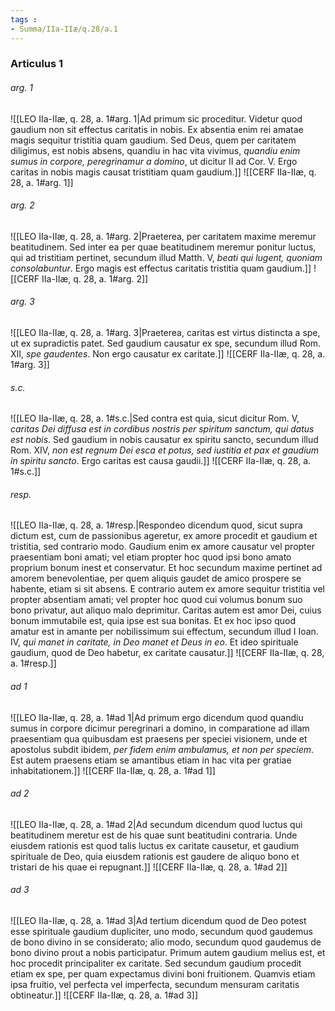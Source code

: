```yaml
---
tags : 
- Summa/IIa-IIæ/q.28/a.1
---
```


### Articulus 1

###### arg. 1
![[LEO IIa-IIæ, q. 28, a. 1#arg. 1|Ad primum sic proceditur. Videtur quod gaudium non sit effectus caritatis in nobis. Ex absentia enim rei amatae magis sequitur tristitia quam gaudium. Sed Deus, quem per caritatem diligimus, est nobis absens, quandiu in hac vita vivimus, *quandiu enim sumus in corpore, peregrinamur a domino*, ut dicitur II ad Cor. V. Ergo caritas in nobis magis causat tristitiam quam gaudium.]]
![[CERF IIa-IIæ, q. 28, a. 1#arg. 1]]

###### arg. 2
![[LEO IIa-IIæ, q. 28, a. 1#arg. 2|Praeterea, per caritatem maxime meremur beatitudinem. Sed inter ea per quae beatitudinem meremur ponitur luctus, qui ad tristitiam pertinet, secundum illud Matth. V, *beati qui lugent, quoniam consolabuntur*. Ergo magis est effectus caritatis tristitia quam gaudium.]]
![[CERF IIa-IIæ, q. 28, a. 1#arg. 2]]

###### arg. 3
![[LEO IIa-IIæ, q. 28, a. 1#arg. 3|Praeterea, caritas est virtus distincta a spe, ut ex supradictis patet. Sed gaudium causatur ex spe, secundum illud Rom. XII, *spe gaudentes*. Non ergo causatur ex caritate.]]
![[CERF IIa-IIæ, q. 28, a. 1#arg. 3]]

###### s.c.
![[LEO IIa-IIæ, q. 28, a. 1#s.c.|Sed contra est quia, sicut dicitur Rom. V, *caritas Dei diffusa est in cordibus nostris per spiritum sanctum, qui datus est nobis*. Sed gaudium in nobis causatur ex spiritu sancto, secundum illud Rom. XIV, *non est regnum Dei esca et potus, sed iustitia et pax et gaudium in spiritu sancto*. Ergo caritas est causa gaudii.]]
![[CERF IIa-IIæ, q. 28, a. 1#s.c.]]

###### resp.
![[LEO IIa-IIæ, q. 28, a. 1#resp.|Respondeo dicendum quod, sicut supra dictum est, cum de passionibus ageretur, ex amore procedit et gaudium et tristitia, sed contrario modo. Gaudium enim ex amore causatur vel propter praesentiam boni amati; vel etiam propter hoc quod ipsi bono amato proprium bonum inest et conservatur. Et hoc secundum maxime pertinet ad amorem benevolentiae, per quem aliquis gaudet de amico prospere se habente, etiam si sit absens. E contrario autem ex amore sequitur tristitia vel propter absentiam amati; vel propter hoc quod cui volumus bonum suo bono privatur, aut aliquo malo deprimitur. Caritas autem est amor Dei, cuius bonum immutabile est, quia ipse est sua bonitas. Et ex hoc ipso quod amatur est in amante per nobilissimum sui effectum, secundum illud I Ioan. IV, *qui manet in caritate, in Deo manet et Deus in eo*. Et ideo spirituale gaudium, quod de Deo habetur, ex caritate causatur.]]
![[CERF IIa-IIæ, q. 28, a. 1#resp.]]

###### ad 1
![[LEO IIa-IIæ, q. 28, a. 1#ad 1|Ad primum ergo dicendum quod quandiu sumus in corpore dicimur peregrinari a domino, in comparatione ad illam praesentiam qua quibusdam est praesens per speciei visionem, unde et apostolus subdit ibidem, *per fidem enim ambulamus, et non per speciem*. Est autem praesens etiam se amantibus etiam in hac vita per gratiae inhabitationem.]]
![[CERF IIa-IIæ, q. 28, a. 1#ad 1]]

###### ad 2
![[LEO IIa-IIæ, q. 28, a. 1#ad 2|Ad secundum dicendum quod luctus qui beatitudinem meretur est de his quae sunt beatitudini contraria. Unde eiusdem rationis est quod talis luctus ex caritate causetur, et gaudium spirituale de Deo, quia eiusdem rationis est gaudere de aliquo bono et tristari de his quae ei repugnant.]]
![[CERF IIa-IIæ, q. 28, a. 1#ad 2]]

###### ad 3
![[LEO IIa-IIæ, q. 28, a. 1#ad 3|Ad tertium dicendum quod de Deo potest esse spirituale gaudium dupliciter, uno modo, secundum quod gaudemus de bono divino in se considerato; alio modo, secundum quod gaudemus de bono divino prout a nobis participatur. Primum autem gaudium melius est, et hoc procedit principaliter ex caritate. Sed secundum gaudium procedit etiam ex spe, per quam expectamus divini boni fruitionem. Quamvis etiam ipsa fruitio, vel perfecta vel imperfecta, secundum mensuram caritatis obtineatur.]]
![[CERF IIa-IIæ, q. 28, a. 1#ad 3]]

